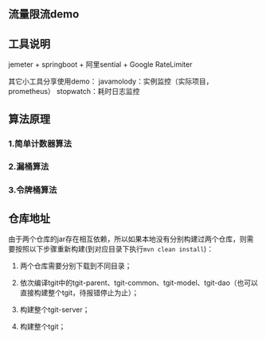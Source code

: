## 流量限流demo

## 工具说明
jemeter + springboot + 阿里sential + Google RateLimiter

其它小工具分享使用demo：
javamolody：实例监控（实际项目，prometheus）
stopwatch：耗时日志监控

## 算法原理

### 1.简单计数器算法

### 2.漏桶算法

### 3.令牌桶算法

## 仓库地址
由于两个仓库的jar存在相互依赖，所以如果本地没有分别构建过两个仓库，则需要按照以下步骤重新构建(到对应目录下执行`mvn clean install`)：

1. 两个仓库需要分别下载到不同目录；

2. 依次编译tgit中的tgit-parent、tgit-common、tgit-model、tgit-dao（也可以直接构建整个tgit，待报错停止为止）；

3. 构建整个tgit-server；

4. 构建整个tgit；
